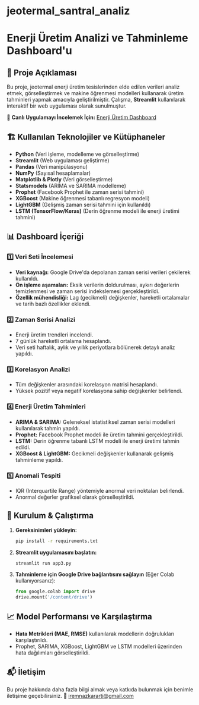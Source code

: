 # jeotermal_santral_analiz
# Enerji Üretim Analizi ve Tahminleme Dashboard'u

## 📌 Proje Açıklaması
Bu proje, jeotermal enerji üretim tesislerinden elde edilen verileri analiz etmek, görselleştirmek ve makine öğrenmesi modelleri kullanarak üretim tahminleri yapmak amacıyla geliştirilmiştir. Çalışma, **Streamlit** kullanılarak interaktif bir web uygulaması olarak sunulmuştur.

🔗 **Canlı Uygulamayı İncelemek İçin:** [Enerji Üretim Dashboard](https://iremnazkararti.streamlit.app/)

## 🏗 Kullanılan Teknolojiler ve Kütüphaneler
- **Python** (Veri işleme, modelleme ve görselleştirme)
- **Streamlit** (Web uygulaması geliştirme)
- **Pandas** (Veri manipülasyonu)
- **NumPy** (Sayısal hesaplamalar)
- **Matplotlib & Plotly** (Veri görselleştirme)
- **Statsmodels** (ARIMA ve SARIMA modelleme)
- **Prophet** (Facebook Prophet ile zaman serisi tahmini)
- **XGBoost** (Makine öğrenmesi tabanlı regresyon modeli)
- **LightGBM** (Gelişmiş zaman serisi tahmini için kullanıldı)
- **LSTM (TensorFlow/Keras)** (Derin öğrenme modeli ile enerji üretimi tahmini)

## 📊 Dashboard İçeriği

### **1️⃣ Veri Seti İncelemesi**
- **Veri kaynağı:** Google Drive'da depolanan zaman serisi verileri çekilerek kullanıldı.
- **Ön işleme aşamaları:** Eksik verilerin doldurulması, aykırı değerlerin temizlenmesi ve zaman serisi indekslemesi gerçekleştirildi.
- **Özellik mühendisliği:** Lag (gecikmeli) değişkenler, hareketli ortalamalar ve tarih bazlı özellikler eklendi.

### **2️⃣ Zaman Serisi Analizi**
- Enerji üretim trendleri incelendi.
- 7 günlük hareketli ortalama hesaplandı.
- Veri seti haftalık, aylık ve yıllık periyotlara bölünerek detaylı analiz yapıldı.

### **3️⃣ Korelasyon Analizi**
- Tüm değişkenler arasındaki korelasyon matrisi hesaplandı.
- Yüksek pozitif veya negatif korelasyona sahip değişkenler belirlendi.

### **4️⃣ Enerji Üretim Tahminleri**
- **ARIMA & SARIMA:** Geleneksel istatistiksel zaman serisi modelleri kullanılarak tahmin yapıldı.
- **Prophet:** Facebook Prophet modeli ile üretim tahmini gerçekleştirildi.
- **LSTM:** Derin öğrenme tabanlı LSTM modeli ile enerji üretimi tahmin edildi.
- **XGBoost & LightGBM:** Gecikmeli değişkenler kullanarak gelişmiş tahminleme yapıldı.

### **5️⃣ Anomali Tespiti**
- IQR (Interquartile Range) yöntemiyle anormal veri noktaları belirlendi.
- Anormal değerler grafiksel olarak görselleştirildi.

## 📌 Kurulum & Çalıştırma
1. **Gereksinimleri yükleyin:**
   ```bash
   pip install -r requirements.txt
   ```
2. **Streamlit uygulamasını başlatın:**
   ```bash
   streamlit run app3.py
   ```
3. **Tahminleme için Google Drive bağlantısını sağlayın** (Eğer Colab kullanıyorsanız):
   ```python
   from google.colab import drive
   drive.mount('/content/drive')
   ```

## 📈 Model Performansı ve Karşılaştırma
- **Hata Metrikleri (MAE, RMSE)** kullanılarak modellerin doğrulukları karşılaştırıldı.
- Prophet, SARIMA, XGBoost, LightGBM ve LSTM modelleri üzerinden hata dağılımları görselleştirildi.

## 📬 İletişim
Bu proje hakkında daha fazla bilgi almak veya katkıda bulunmak için benimle iletişime geçebilirsiniz. 🎯
iremnazkararti@gmail.com
